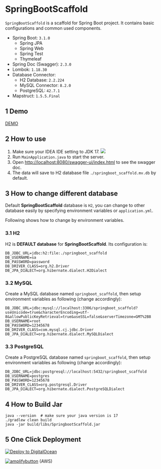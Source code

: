 # SpringBootScaffold
`SpringBootScaffold` is a scaffold for Spring Boot project. It contains basic configurations and common used components.
- Spring Boot: `3.1.0`
  - Spring JPA
  - Spring Web
  - Spring Test
  - Thymeleaf
- Spring Doc (Swagger): `2.3.0`
- Lombok: `1.18.30`
- Database Connector:
  - H2 Database: `2.2.224`
  - MySQL Connector: `8.2.0`
  - PostgreSQL: `42.7.1`
- Mapstruct: `1.5.5.Final`

## 1 Demo
[DEMO](https://springbootscaffold.onrender.com/)


## 2 How to use
1. Make sure your IDEA IDE setting to JDK 17.
   ![](ide.png)
2. Run `MainApplication.java` to start the server.
3. Open [http://localhost:8080/swagger-ui/index.html](http://localhost:8080/swagger-ui/index.html) to see the swagger doc.
4. The data will save to H2 database file `./springboot_scaffold.mv.db` by default.

## 3 How to change different database
Default **SpringBootScaffold** database is `H2`, you can change to other database easily by specifying environment variables or `application.yml`.

Following shows how to change by environment variables.

### 3.1 H2
H2 is **DEFAULT database** for **SpringBootScaffold**. Its configuration is:
```dotenv
DB_JDBC_URL=jdbc:h2:file:./springboot_scaffold
DB_USERNAME=sa
DB_PASSWORD=password
DB_DRIVER_CLASS=org.h2.Driver
DB_JPA_DIALECT=org.hibernate.dialect.H2Dialect
```

### 3.2 MySQL
Create a MySQL database named `springboot_scaffold`, then setup environment variables as following (change accordingly):
```dotenv
DB_JDBC_URL=jdbc:mysql://localhost:3306/springboot_scaffold?useUnicode=true&characterEncoding=utf-8&allowPublicKeyRetrieval=true&useSSL=false&serverTimezone=GMT%2B8
DB_USERNAME=root
DB_PASSWORD=12345678
DB_DRIVER_CLASS=com.mysql.cj.jdbc.Driver
DB_JPA_DIALECT=org.hibernate.dialect.MySQLDialect
```

### 3.3 PostgreSQL
Create a PostgreSQL database named `springboot_scaffold`, then setup environment variables as following (change accordingly):
```dotenv
DB_JDBC_URL=jdbc:postgresql://localhost:5432/springboot_scaffold
DB_USERNAME=postgres
DB_PASSWORD=12345678
DB_DRIVER_CLASS=org.postgresql.Driver
DB_JPA_DIALECT=org.hibernate.dialect.PostgreSQLDialect
```


## 4 How to Build Jar
```shell
java --version  # make sure your java version is 17
./gradlew clean build
java -jar build/libs/SpringbootScaffold.jar
```


## 5 One Click Deployment

[![Deploy to DigitalOcean](https://www.deploytodo.com/do-btn-blue.svg)](https://cloud.digitalocean.com/apps/new?repo=https://github.com/runlala/SpringBootScaffold/tree/main&refcode=026c8249359c)

[![amplifybutton](https://oneclick.amplifyapp.com/button.svg)](https://console.aws.amazon.com/amplify/home#/deploy?repo=https://github.com/runlala/SpringBootScaffold) (AWS)

